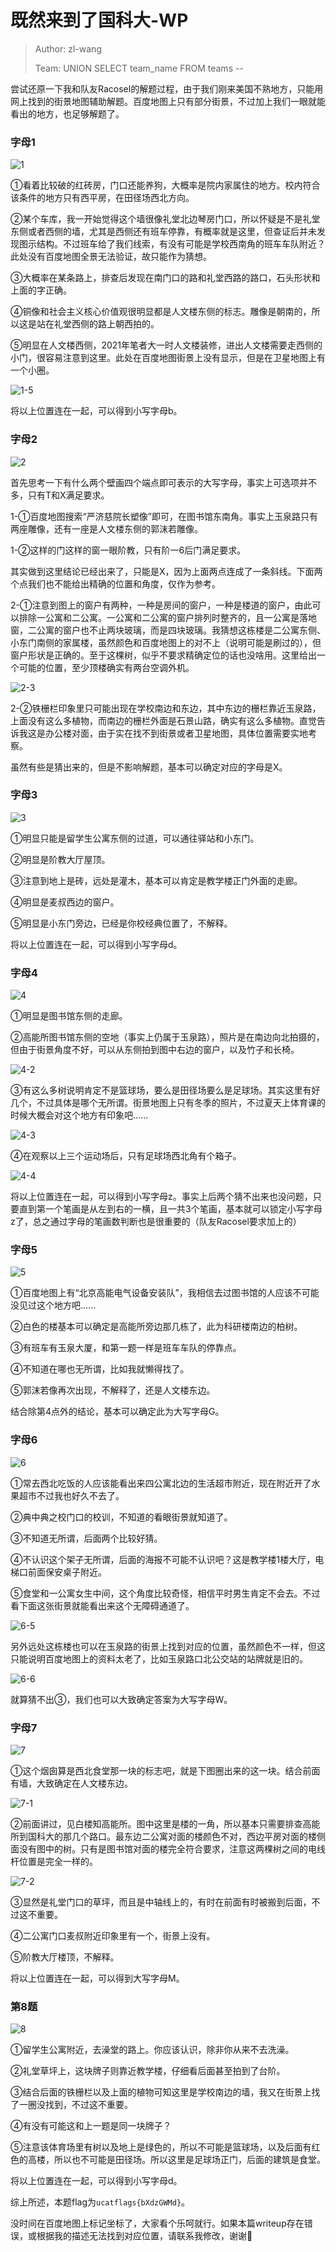 # 既然来到了国科大-WP

> Author: zl-wang
>
> Team: UNION SELECT team_name FROM teams --

尝试还原一下我和队友Racosel的解题过程，由于我们刚来美国不熟地方，只能用网上找到的街景地图辅助解题。百度地图上只有部分街景，不过加上我们一眼就能看出的地方，也足够解题了。

### 字母1

![1](1.png)

①看着比较破的红砖房，门口还能养狗，大概率是院内家属住的地方。校内符合该条件的地方只有西平房，在田径场西北方向。

②某个车库，我一开始觉得这个墙很像礼堂北边琴房门口，所以怀疑是不是礼堂东侧或者西侧的墙，尤其是西侧还有班车停靠，有概率就是这里，但查证后并未发现图示结构。不过班车给了我们线索，有没有可能是学校西南角的班车车队附近？此处没有百度地图全景无法验证，故只能作为猜想。

③大概率在某条路上，排查后发现在南门口的路和礼堂西路的路口，石头形状和上面的字正确。

④铜像和社会主义核心价值观很明显都是人文楼东侧的标志。雕像是朝南的，所以这是站在礼堂西侧的路上朝西拍的。

⑤明显在人文楼西侧，2021年笔者大一时人文楼装修，进出人文楼需要走西侧的小门，很容易注意到这里。此处在百度地图街景上没有显示，但是在卫星地图上有一个小圈。

![1-5](1-5.png)

将以上位置连在一起，可以得到小写字母b。

### 字母2

![2](2.png)

首先思考一下有什么两个壁画四个端点即可表示的大写字母，事实上可选项并不多，只有T和X满足要求。

1-①百度地图搜索“严济慈院长塑像”即可，在图书馆东南角。事实上玉泉路只有两座雕像，还有一座是人文楼东侧的郭沫若雕像。

1-②这样的门这样的窗一眼阶教，只有阶一6后门满足要求。

其实做到这里结论已经出来了，只能是X，因为上面两点连成了一条斜线。下面两个点我们也不能给出精确的位置和角度，仅作为参考。

2-①注意到图上的窗户有两种，一种是房间的窗户，一种是楼道的窗户，由此可以排除一公寓和二公寓。一公寓和二公寓的窗户排列时整齐的，且一公寓是落地窗，二公寓的窗户也不止两块玻璃，而是四块玻璃。我猜想这栋楼是二公寓东侧、小东门南侧的家属楼，虽然颜色和百度地图上的对不上（说明可能是刷过的），但窗户形状是正确的。至于这棵树，似乎不要求精确定位的话也没啥用。这里给出一个可能的位置，至少顶楼确实有两台空调外机。

![2-3](2-3.png)

2-②铁栅栏印象里只可能出现在学校南边和东边，其中东边的栅栏靠近玉泉路，上面没有这么多植物，而南边的栅栏外面是石景山路，确实有这么多植物。直觉告诉我这是办公楼对面，由于实在找不到街景或者卫星地图，具体位置需要实地考察。

虽然有些是猜出来的，但是不影响解题，基本可以确定对应的字母是X。

### 字母3

![3](3.png)

①明显只能是留学生公寓东侧的过道，可以通往驿站和小东门。

②明显是阶教大厅屋顶。

③注意到地上是砖，远处是灌木，基本可以肯定是教学楼正门外面的走廊。

④明显是麦叔西边的窗户。

⑤明显是小东门旁边，已经是你校经典位置了，不解释。

将以上位置连在一起，可以得到小写字母d。

### 字母4

![4](4.png)

①明显是图书馆东侧的走廊。

②高能所图书馆东侧的空地（事实上仍属于玉泉路），照片是在南边向北拍摄的，但由于街景角度不好，可以从东侧拍到图中右边的窗户，以及竹子和长椅。

![4-2](4-2.png)

③有这么多树说明肯定不是篮球场，要么是田径场要么是足球场。其实这里有好几个，不过具体是哪个无所谓。街景地图上只有冬季的照片，不过夏天上体育课的时候大概会对这个地方有印象吧......

![4-3](4-3.png)

④在观察以上三个运动场后，只有足球场西北角有个箱子。

![4-4](4-4.png)

将以上位置连在一起，可以得到小写字母z。事实上后两个猜不出来也没问题，只要直到第一个笔画是从左到右的一横，且一共3个笔画，基本就可以锁定小写字母z了，总之通过字母的笔画数判断也是很重要的（队友Racosel要求加上的）

### 字母5

![5](5.png)

①百度地图上有“北京高能电气设备安装队”，我相信去过图书馆的人应该不可能没见过这个地方吧......

②白色的楼基本可以确定是高能所旁边那几栋了，此为科研楼南边的柏树。

③有班车有玉泉大厦，和第一题一样是班车车队的停靠点。

④不知道在哪也无所谓，比如我就懒得找了。

⑤郭沫若像再次出现，不解释了，还是人文楼东边。

结合除第4点外的结论，基本可以确定此为大写字母G。

### 字母6

![6](6.png)

①常去西北吃饭的人应该能看出来四公寓北边的生活超市附近，现在附近开了水果超市不过我也好久不去了。

②典中典之校门口的校训，不知道的看眼街景就知道了。

③不知道无所谓，后面两个比较好猜。

④不认识这个架子无所谓，后面的海报不可能不认识吧？这是教学楼1楼大厅，电梯口前面保安桌子附近。

⑤食堂和一公寓女生中间，这个角度比较奇怪，相信平时男生肯定不会去。不过看下面这张街景就能看出来这个无障碍通道了。

![6-5](6-5.png)

另外远处这栋楼也可以在玉泉路的街景上找到对应的位置，虽然颜色不一样，但这只能说明百度地图上的资料太老了，比如玉泉路口北公交站的站牌就是旧的。

![6-6](6-6.png)

就算猜不出③，我们也可以大致确定答案为大写字母W。

### 字母7

![7](7.png)

①这个烟囱算是西北食堂那一块的标志吧，就是下图圈出来的这一块。结合前面有墙，大致确定在人文楼东边。

![7-1](7-1.png)

②前面讲过，见白楼知高能所。图中这里是楼的一角，所以基本只需要排查高能所到国科大的那几个路口。最东边二公寓对面的楼颜色不对，西边平房对面的楼侧面没有图中的树。只有是图书馆对面的楼完全符合要求，注意这两棵树之间的电线杆位置是完全一样的。

![7-2](7-2.png)

③显然是礼堂门口的草坪，而且是中轴线上的，有时在前面有时被搬到后面，不过这不重要。

④二公寓门口麦叔附近印象里有一个，街景上没有。

⑤阶教大厅楼顶，不解释。

将以上位置连在一起，可以得到大写字母M。

### 第8题

![8](8.png)

①留学生公寓附近，去澡堂的路上。你应该认识，除非你从来不去洗澡。

②礼堂草坪上，这块牌子则靠近教学楼，仔细看后面甚至拍到了台阶。

③结合后面的铁栅栏以及上面的植物可知这里是学校南边的墙，我又在街景上找了一圈没找到，不过这不重要。

④有没有可能这和上一题是同一块牌子？

⑤注意该体育场里有树以及地上是绿色的，所以不可能是篮球场，以及后面有红色的高楼，所以也不可能是田径场。所以这里是足球场正门，后面的建筑是食堂。

将以上位置连在一起，可以得到小写字母d。

综上所述，本题flag为`ucatflags{bXdzGWMd}`。

没时间在百度地图上标记坐标了，大家看个乐呵就行。如果本篇writeup存在错误，或根据我的描述无法找到对应位置，请联系我修改，谢谢🙏